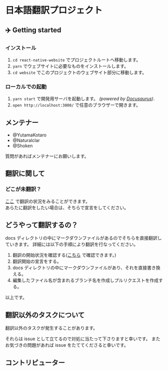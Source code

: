 # 日本語翻訳プロジェクト

## ✈️ Getting started

### インストール

1.  `cd react-native-website` でプロジェクトルートへ移動します。
1.  `yarn` でウェブサイトに必要なものをインストールします。
1.  `cd website` でこのプロジェクトのウェブサイト部分に移動します。

### ローカルでの起動

1.  `yarn start` で開発用サーバを起動します。 _(powered by [Docusaurus](https://v2.docusaurus.io))_.
1.  `open http://localhost:3000/` で任意のブラウザーで開きます。

## メンテナー

- @YutamaKotaro
- @Naturalclar
- @Shoken

質問があればメンテナーにお願いします。

## 翻訳に関して

### どこが未翻訳？

[ここ](https://github.com/react-native-jp/react-native-website/issues/1)
で翻訳の状況をみることができます。  
あらたに翻訳をしたい場合は、そちらで宣言をしてください。

## どうやって翻訳するの？

docs ディレクトリの中にマークダウンファイルがあるのでそちらを直接翻訳していきます。
詳細には以下の手順により翻訳を行なってください。

1. 翻訳の開始状況を確認する([こちら](https://github.com/react-native-jp/react-native-website/issues/1)
   で確認できます。)
2. 翻訳開始の宣言をする。
3. docs ディレクトリの中にマークダウンファイルがあり、それを直接書き換える。
4. 編集したファイル名が含まれるブランチ名を作成しプルリクエストを作成する。

以上です。

## 翻訳以外のタスクについて

翻訳以外のタスクが発生することがあります。

それらは issue として立てるので対処に当たって下さりますと幸いです。
またお気づきの問題があれば issue をたててくださると幸いです。

## コントリビューター
